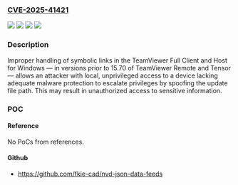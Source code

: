 ### [CVE-2025-41421](https://cve.mitre.org/cgi-bin/cvename.cgi?name=CVE-2025-41421)
![](https://img.shields.io/static/v1?label=Product&message=Full%20Client&color=blue)
![](https://img.shields.io/static/v1?label=Product&message=Host&color=blue)
![](https://img.shields.io/static/v1?label=Version&message=11.0.0%20&color=brightgreen)
![](https://img.shields.io/static/v1?label=Vulnerability&message=CWE-59%20Improper%20Link%20Resolution%20Before%20File%20Access%20('Link%20Following')&color=brightgreen)

### Description

Improper handling of symbolic links in the TeamViewer Full Client and Host for Windows — in versions prior to 15.70 of TeamViewer Remote and Tensor — allows an attacker with local, unprivileged access to a device lacking adequate malware protection to escalate privileges by spoofing the update file path. This may result in unauthorized access to sensitive information.

### POC

#### Reference
No PoCs from references.

#### Github
- https://github.com/fkie-cad/nvd-json-data-feeds

